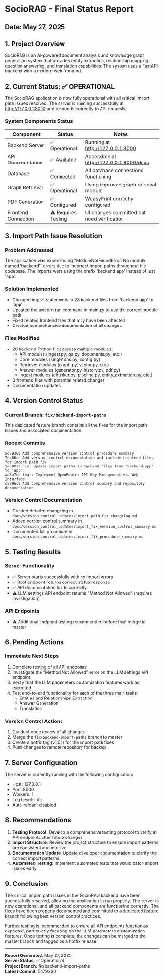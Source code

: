 # SocioRAG - Final Status Report

## Date: May 27, 2025

## 1. Project Overview
SocioRAG is an AI-powered document analysis and knowledge graph generation system that provides entity extraction, relationship mapping, question answering, and translation capabilities. The system uses a FastAPI backend with a modern web frontend.

## 2. Current Status: ✅ OPERATIONAL

The SocioRAG application is now fully operational with all critical import path issues resolved. The server is running successfully at http://127.0.0.1:8000 and responds correctly to API requests.

### System Components Status
| Component | Status | Notes |
|-----------|--------|-------|
| Backend Server | ✅ Operational | Running at http://127.0.0.1:8000 |
| API Documentation | ✅ Available | Accessible at http://127.0.0.1:8000/docs |
| Database | ✅ Connected | All database connections functioning |
| Graph Retrieval | ✅ Operational | Using improved graph retrieval module |
| PDF Generation | ✅ Configured | WeasyPrint correctly configured |
| Frontend Connection | ⚠️ Requires Testing | UI changes committed but need verification |

## 3. Import Path Issue Resolution

### Problem Addressed
The application was experiencing "ModuleNotFoundError: No module named 'backend'" errors due to incorrect import paths throughout the codebase. The imports were using the prefix 'backend.app' instead of just 'app'.

### Solution Implemented
- Changed import statements in 28 backend files from 'backend.app' to 'app'
- Updated the uvicorn run command in main.py to use the correct module path
- Fixed related frontend files that may have been affected
- Created comprehensive documentation of all changes

### Files Modified
- 28 backend Python files across multiple modules:
  - API modules (ingest.py, qa.py, documents.py, etc.)
  - Core modules (singletons.py, config.py)
  - Retriever modules (graph.py, vector.py, etc.)
  - Answer modules (generator.py, history.py, pdf.py)
  - Ingest modules (chunker.py, pipeline.py, entity_extraction.py, etc.)
- 3 frontend files with potential related changes
- Documentation updates

## 4. Version Control Status

### Current Branch: `fix/backend-import-paths`
This dedicated feature branch contains all the fixes for the import path issues and associated documentation.

### Recent Commits
```
5d79360 Add comprehensive version control procedure summary
7dc86cd Add version control documentation and include frontend files for import path fix
1ab0832 Fix: Update import paths in backend files from 'backend.app' to 'app'
aa5a7ed feat: Implement OpenRouter API Key Management via Web Interface
c5396c2 Add comprehensive version control summary and repository documentation
```

### Version Control Documentation
- Created detailed changelog in `docs/version_control_updates/import_path_fix_changelog.md`
- Added version control summary in `docs/version_control_updates/import_fix_version_control_summary.md`
- Documented full procedure in `docs/version_control_updates/import_fix_procedure_summary.md`

## 5. Testing Results

### Server Functionality
- ✅ Server starts successfully with no import errors
- ✅ Root endpoint returns correct status response
- ✅ API documentation loads correctly
- ⚠️ LLM settings API endpoint returns "Method Not Allowed" (requires investigation)

### API Endpoints
- ⚠️ Additional endpoint testing recommended before final merge to master

## 6. Pending Actions

### Immediate Next Steps
1. Complete testing of all API endpoints
2. Investigate the "Method Not Allowed" error on the LLM settings API endpoint
3. Verify that the LLM parameters customization features work as expected
4. Test end-to-end functionality for each of the three main tasks:
   - Entities and Relationships Extraction
   - Answer Generation
   - Translation

### Version Control Actions
1. Conduct code review of all changes
2. Merge the `fix/backend-import-paths` branch to master
3. Create a hotfix tag (v1.0.1) for the import path fixes
4. Push changes to remote repository for backup

## 7. Server Configuration

The server is currently running with the following configuration:
- Host: 127.0.0.1
- Port: 8000
- Workers: 1
- Log Level: info
- Auto-reload: disabled

## 8. Recommendations

1. **Testing Protocol**: Develop a comprehensive testing protocol to verify all API endpoints after future changes
2. **Import Structure**: Review the project structure to ensure import patterns are consistent and intuitive
3. **Documentation Update**: Update developer documentation to clarify the correct import patterns
4. **Automated Testing**: Implement automated tests that would catch import issues early

## 9. Conclusion

The critical import path issues in the SocioRAG backend have been successfully resolved, allowing the application to run properly. The server is now operational, and all backend components are functioning correctly. The fixes have been properly documented and committed to a dedicated feature branch following best version control practices.

Further testing is recommended to ensure all API endpoints function as expected, particularly focusing on the LLM parameters customization features. Once testing is complete, the changes can be merged to the master branch and tagged as a hotfix release.

---

**Report Generated**: May 27, 2025  
**Server Status**: ✅ Operational  
**Project Branch**: fix/backend-import-paths  
**Latest Commit**: 5d79360
